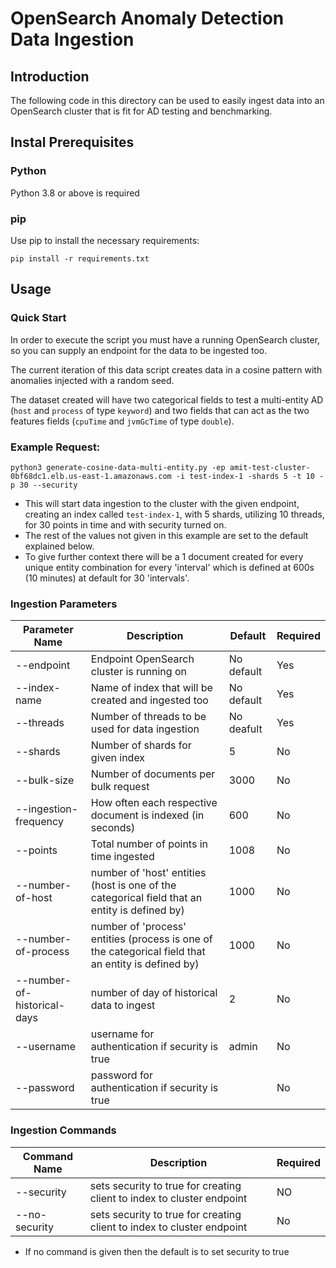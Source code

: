 # OpenSearch Anomaly Detection Data Ingestion


## Introduction
The following code in this directory can be used to easily ingest data into an OpenSearch cluster that is fit for AD testing and benchmarking.

## Instal Prerequisites

### Python

Python 3.8 or above is required

### pip

Use pip to install the necessary requirements:

```
pip install -r requirements.txt
```

## Usage

### Quick Start

In order to execute the script you must have a running OpenSearch cluster, so you can supply an endpoint for the data to be ingested too.

The current iteration of this data script creates data in a cosine pattern with anomalies injected with a random seed.

The dataset created will have two categorical fields to test a multi-entity AD (`host` and `process` of type `keyword`) and two fields that can act as the two features fields (`cpuTime` and `jvmGcTime` of type `double`).

### Example Request:

`python3 generate-cosine-data-multi-entity.py -ep amit-test-cluster-0bf68dc1.elb.us-east-1.amazonaws.com -i test-index-1 -shards 5 -t 10 -p 30 --security`

- This will start data ingestion to the cluster with the given endpoint, creating an index called `test-index-1`, with 5 shards, utilizing 10 threads, for 30 points in time and with security turned on.
- The rest of the values not given in this example are set to the default explained below.
- To give further context there will be a 1 document created for every unique entity combination for every 'interval' which is defined at 600s (10 minutes) at default for 30 'intervals'.

### Ingestion Parameters

| Parameter Name | Description | Default |  Required
| ----------- | ----------- | ---------- | ----------- |
| --endpoint | Endpoint OpenSearch cluster is running on | No default | Yes
| --index-name | Name of index that will be created and ingested too | No default | Yes
| --threads | Number of threads to be used for data ingestion | No deafult | Yes
| --shards | Number of shards for given index | 5 | No
| --bulk-size | Number of documents per bulk request | 3000 | No
| --ingestion-frequency | How often each respective document is indexed (in seconds) | 600 | No
| --points | Total number of points in time ingested | 1008 | No
| --number-of-host | number of 'host' entities (host is one of the categorical field that an entity is defined by) | 1000 | No
| --number-of-process | number of 'process' entities (process is one of the categorical field that an entity is defined by)| 1000 | No
| --number-of-historical-days | number of day of historical data to ingest | 2 | No
| --username | username for authentication if security is true | admin | No
| --password | password for authentication if security is true | <admin-password> | No


### Ingestion Commands

| Command Name | Description | Required
| ----------- | ----------- | ----------- |
| --security | sets security to true for creating client to index to cluster endpoint | NO
| --no-security | sets security to true for creating client to index to cluster endpoint | No

- If no command is given then the default is to set security to true


